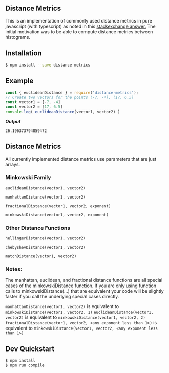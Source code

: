 ## Distance Metrics
This is an implementation of commonly used distance metrics in pure javascript (with typescript) as noted in this [stackexchange answer.](https://stats.stackexchange.com/a/151362)
The initial motivation was to be able to compute distance metrics between histograms.

## Installation
```sh
$ npm install --save distance-metrics
```

## Example
```javascript
const { euclideanDistance } = require('distance-metrics');
// Create two vectors for the points (-7, -4), (17, 6.5)
const vector1 = [-7, -4]
const vector2 = [17, 6.5]
console.log( euclideanDistance(vector1, vector2) )
```
***Output***
```
26.196373794859472
```

## Distance Metrics
All currently implemented distance metrics use parameters that are just arrays.

### Minkowski Family
```euclideanDistance(vector1, vector2)```

```manhattanDistance(vector1, vector2)```

```fractionalDistance(vector1, vector2, exponent)```

```minkowskiDistance(vector1, vector2, exponent)```

### Other Distance Functions
```hellingerDistance(vector1, vector2)```

```chebyshevDistance(vector1, vector2)```

```matchDistance(vector1, vector2)```

### Notes:
The manhattan, euclidean, and fractional distance functions are all special cases of the minkowskiDistance function.
If you are only using function calls to minkowskiDistance(...) that are equivalent your code will be slightly faster if you call the underlying special cases directly.

```manhattanDistance(vector1, vector2)``` is equivalent to ```minkowskiDistance(vector1, vector2, 1)```
```euclideanDistance(vector1, vector2)``` is equivalent to ```minkowskiDistance(vector1, vector2, 2)```
```fractionalDistance(vector1, vector2, <any exponent less than 1>)``` is equivalent to ```minkowskiDistance(vector1, vector2, <any exponent less than 1>)```

## Dev Quickstart

```sh
$ npm install
$ npm run compile
```
